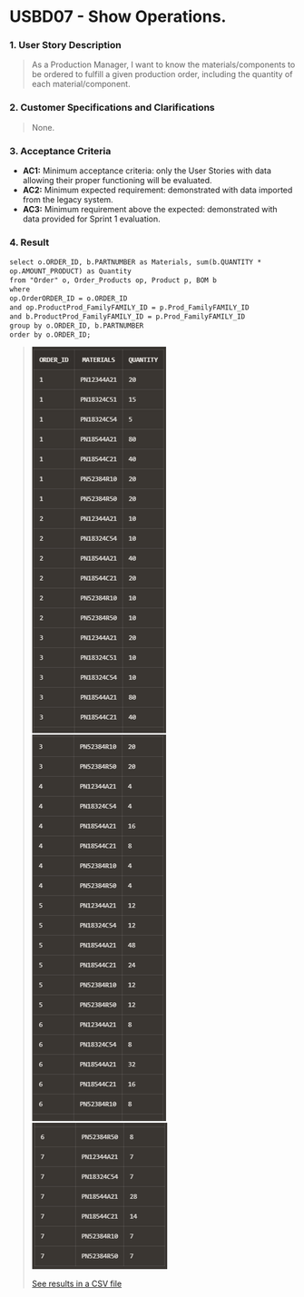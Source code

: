 # USBD07 - Show Operations.

### 1. User Story Description

> As a Production Manager, I want to know the materials/components
to be ordered to fulfill a given production order, including the quantity of each
material/component.


### 2. Customer Specifications and Clarifications

> None.



### 3. Acceptance Criteria

* **AC1:** Minimum acceptance criteria: only the User Stories with data allowing their
  proper functioning will be evaluated.
* **AC2:** Minimum expected requirement: demonstrated with data imported from the
  legacy system.
* **AC3:** Minimum requirement above the expected: demonstrated with data provided
  for Sprint 1 evaluation.

### 4. Result

    select o.ORDER_ID, b.PARTNUMBER as Materials, sum(b.QUANTITY * op.AMOUNT_PRODUCT) as Quantity
    from "Order" o, Order_Products op, Product p, BOM b
    where
    op.OrderORDER_ID = o.ORDER_ID
    and op.ProductProd_FamilyFAMILY_ID = p.Prod_FamilyFAMILY_ID
    and b.ProductProd_FamilyFAMILY_ID = p.Prod_FamilyFAMILY_ID
    group by o.ORDER_ID, b.PARTNUMBER
    order by o.ORDER_ID;

>![Results](img/Result1-usb07.png)
>![Results](img/Result2-usb07.png)
>![Results](img/Result3-usb07.png)
> 
>[See results in a CSV file](csv_result/USBD07.csv)






